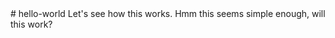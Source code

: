 <main>
  <head>
    # hello-world
  </head>
  <body> Let's see how this works. Hmm this seems simple enough, will this work? 
  </body>
  </main>
